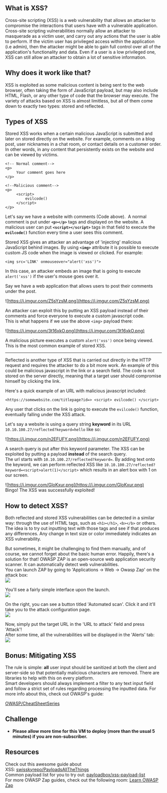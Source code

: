 
## What is XSS?

Cross-site scripting (XSS) is a web vulnerability that allows an attacker to compromise the interactions that users have with a vulnerable application. Cross-site scripting vulnerabilities normally allow an attacker to masquerade as a victim user, and carry out any actions that the user is able to perform. If the victim user has privileged access within the application (i.e admin), then the attacker might be able to gain full control over all of the application's functionality and data. Even if a user is a low privileged one, XSS can still allow an attacker to obtain a lot of sensitive information.

## Why does it work like that?

XSS is exploited as some malicious content is being sent to the web browser, often taking the form of JavaScript payload, but may also include HTML, Flash, or any other type of code that the browser may execute. The variety of attacks based on XSS is almost limitless, but all of them come down to exactly two types: stored and reflected.

## Types of XSS

Stored XSS works when a certain malicious JavaScript is submitted and later on stored directly on the website. For example, comments on a blog post, user nicknames in a chat room, or contact details on a customer order. In other words, in any content that persistently exists on the website and can be viewed by victims.  
  

```
<!-- Normal comment-->
<p>
     Your comment goes here
</p>

<!--Malicious comment-->
<p>
     <script>
         evilcode()
     </script>
</p>
```

Let's say we have a website with comments (Code above).  A normal comment is put under **`<p></p>`** tags and displayed on the website. A malicious user can put **`<script></script>`** tags in that field to execute the **`evilcode()`** function every time a user sees this comment.

Stored XSS gives an attacker an advantage of 'injecting' malicious JavaScript behind images. By using **`<img>`** attribute it is possible to execute custom JS code when the image is viewed or clicked. For example:

```
<img src='LINK' onmouseover="alert('xss')">
```

In this case, an attacker embeds an image that is going to execute `alert('xss')` if the user's mouse goes over it.

Say we have a web application that allows users to post their comments under the post.

![https://i.imgur.com/Z5sYzsM.png](https://i.imgur.com/Z5sYzsM.png)

An attacker can exploit this by putting an XSS payload instead of their comments and force everyone to execute a custom javascript code.  
This is what happens if we use the above `<img>` payload there:

![https://i.imgur.com/3t16xkO.png](https://i.imgur.com/3t16xkO.png)

A malicious picture executes a custom `alert('xss')` once being viewed. This is the most common example of stored XSS.

---

Reflected is another type of XSS that is carried out directly in the HTTP request and requires the attacker to do a bit more work. An example of this could be malicious javascript in the link or a search field. The code is not stored on the server directly, meaning that a target user should compromise himself by clicking the link.

Here's a quick example of an URL with malicious javascript included:

```
<https://somewebsite.com/titlepage?id=> <script> evilcode() </script>
```

Any user that clicks on the link is going to execute the `evilcode()` function, eventually falling under the XSS attack.

Let's say a website is using a query string **keyword** in its URL `10.10.100.27/reflected?keyword=hello` like so:

![https://i.imgur.com/n2EFUFY.png](https://i.imgur.com/n2EFUFY.png)

A search query is put after this keyword parameter. The XSS can be exploited by putting a payload **instead** of the search query.  
The url starts with `10.10.100.27/reflected?keyword=`. By adding text onto the keyword, we can perform reflected XSS like `10.10.100.27/reflected?keyword=<script>alert(1)</script>` which results in an alert box with 1 on our screen.

![https://i.imgur.com/GloKxur.png](https://i.imgur.com/GloKxur.png)  
Bingo! The XSS was successfully exploited!

## How to detect XSS?

Both reflected and stored XSS vulnerabilities can be detected in a similar way: through the use of HTML tags, such as `<h1></h1>`, `<b></b>` or others. The idea is to try out inputting text with those tags and see if that produces any differences. Any change in text size or color immediately indicates an XSS vulnerability.

But sometimes, it might be challenging to find them manually, and of course, we cannot forget about the basic human error. Happily, there's a solution for that! OWASP ZAP is an open-source web application security scanner. It can automatically detect web vulnerabilities.  
You can launch ZAP by going to 'Applications -> Web -> Owasp Zap' on the attack box:  
![](https://i.imgur.com/LxZC8gc.png)

You'll see a fairly simple interface upon the launch.  
![](https://i.imgur.com/RiPVvNz.png)

On the right, you can see a button titled 'Automated scan'. Click it and it'll take you to the attack configuration page.  
![](https://i.imgur.com/6lQYLjq.png)

Now, simply put the target URL in the 'URL to attack' field and press 'Attack'!  
After some time, all the vulnerabilities will be displayed in the 'Alerts' tab:  
![](https://i.imgur.com/XTrmwY7.png)  
  

## Bonus: Mitigating XSS

The rule is simple: **all** user input should be sanitized at both the client and server-side so that potentially malicious characters are removed. There are libraries to help with this on every platform.  
Smart developers should always implement a filter to any text input field and follow a strict set of rules regarding processing the inputted data. For more info about this, check out OWASP's guide:

[OWASP/CheatSheetSeries](https://github.com/OWASP/CheatSheetSeries/blob/master/cheatsheets/Input_Validation_Cheat_Sheet.md)

## Challenge

- **Please allow more time for this VM to deploy (more than the usual 5 minutes) if you are non-subscriber.**

## Resources

Check out this awesome guide about XSS: [swisskyrepo/PayloadsAllTheThings](https://github.com/swisskyrepo/PayloadsAllTheThings/tree/master/XSS%20Injection)  
Common payload list for you to try out: [payloadbox/xss-payload-list](https://github.com/payloadbox/xss-payload-list)  
For more OWASP Zap guides, check out the following room: [Learn OWASP Zap](https://tryhackme.com/room/learnowaspzap)